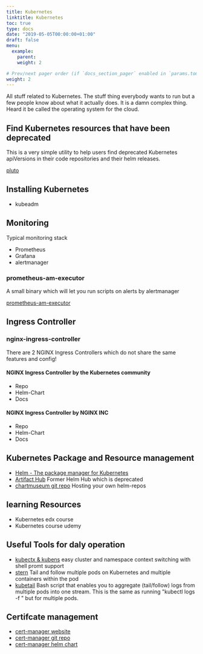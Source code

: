 ```yaml
---
title: Kubernetes
linktitle: Kubernetes
toc: true
type: docs
date: "2019-05-05T00:00:00+01:00"
draft: false
menu:
  example:
    parent: 
    weight: 2

# Prev/next pager order (if `docs_section_pager` enabled in `params.toml`)
weight: 2
---
```


All stuff related to Kubernetes.
The stuff thing everybody wants to run but a few people know about what it actually does.
It is a damn complex thing.
Heard it be called the operating system for the cloud.

## Find Kubernetes resources that have been deprecated

This is a very simple utility to help users find deprecated Kubernetes apiVersions in their code repositories and their helm releases.

[pluto](https://github.com/FairwindsOps/pluto/)

## Installing Kubernetes

- kubeadm

## Monitoring

Typical monitoring stack

- Prometheus
- Grafana
- alertmanager

### prometheus-am-executor

A small binary which will let you run scripts on alerts by alertmanager

[prometheus-am-executor](https://github.com/imgix/prometheus-am-executor)

## Ingress Controller

### nginx-ingress-controller

There are 2 NGINX Ingress Controllers which do not share the same features and config!

#### NGINX Ingress Controller by the Kubernetes community

- Repo
- Helm-Chart
- Docs

#### NGINX Ingress Controller by NGINX INC

- Repo
- Helm-Chart
- Docs

## Kubernetes Package and Resource management

- [Helm - The package manager for Kubernetes](https://helm.sh/)
- [Artifact Hub](https://artifacthub.io/) Former Helm Hub which is deprecated
- [chartmuseum git repo](https://github.com/helm/chartmuseum) Hosting your own helm-repos

## learning Resources

- Kubernetes edx course
- Kubernetes course udemy

## Useful Tools for daly operation

- [kubectx & kubens](https://github.com/ahmetb/kubectx) easy cluster and namespace context switching with shell promt support 
- [stern](https://github.com/wercker/stern) Tail and follow multiple pods on Kubernetes and multiple containers within the pod
- [kubetail](https://github.com/johanhaleby/kubetail) Bash script that enables you to aggregate (tail/follow) logs from multiple pods into one stream. This is the same as running "kubectl logs -f " but for multiple pods.

## Certifcate management

- [cert-manager website](https://cert-manager.io/)
- [cert-manager git repo](https://github.com/jetstack/cert-manager)
- [cert-manager helm chart](https://artifacthub.io/packages/helm/jetstack/cert-manager)
